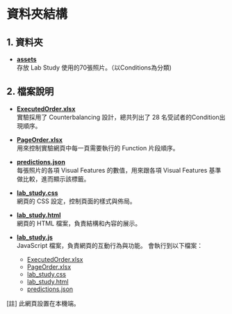 # 資料夾結構

## 1. 資料夾

- **[assets](./assets)**  
  存放 Lab Study 使用的70張照片。（以Conditions為分類)

## 2. 檔案說明

- **[ExecutedOrder.xlsx](./ExecutedOrder.xlsx)**  
  實驗採用了 Counterbalancing 設計，總共列出了 28 名受試者的Condition出現順序。

- **[PageOrder.xlsx](./PageOrder.xlsx)**  
  用來控制實驗網頁中每一頁需要執行的 Function 片段順序。

- **[predictions.json](./predictions.json)**  
  每張照片的各項 Visual Features 的數值，用來跟各項 Visual Features 基準做比較，進而顯示該標籤。

- **[lab_study.css](./lab_study.css)**  
  網頁的 CSS 設定，控制頁面的樣式與佈局。

- **[lab_study.html](./lab_study.html)**  
  網頁的 HTML 檔案，負責結構和內容的展示。

- **[lab_study.js](./lab_study.js)**  
  JavaScript 檔案，負責網頁的互動行為與功能。
  會執行到以下檔案：
    - [ExecutedOrder.xlsx](./ExecutedOrder.xlsx)
    - [PageOrder.xlsx](./PageOrder.xlsx)
    - [lab_study.css](./lab_study.css)
    - [lab_study.html](./lab_study.html)
    - [predictions.json](./predictions.json)
 
[註] 此網頁設置在本機端。
